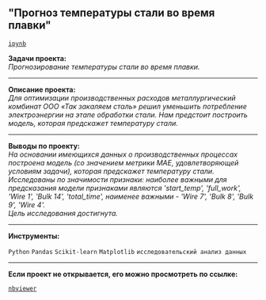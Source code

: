 ## "Прогноз температуры стали во время плавки"
[`ipynb`](https://github.com/mike2023-ml/Portfolio/blob/main/Melting%20point%20of%20steel/Melting%20point%20of%20steel.ipynb)  

**Задачи проекта:**  
*Прогнозирование температуры стали во время плавки.*

***

**Описание проекта:**  
*Для оптимизации производственных расходов металлургический комбинат ООО «Так закаляем сталь» решил уменьшить потребление электроэнергии на этапе обработки стали. Нам предстоит построить модель, которая предскажет температуру стали.*

***

**Выводы по проекту:**  
*На основании имеющихся данных о производственных процессах построена модель (со значением метрики MAE, удовлетворяющей условиям задачи), которая предскажет температуру стали.  
Исследованы по значимости признаки: наиболее важными для предсказания модели признаками являются 'start_temp', 'full_work', 'Wire 1', 'Bulk 14', 'total_time', наименее важными - 'Wire 7', 'Bulk 8', 'Bulk 9', 'Wire 4'.  
Цель исследования достигнута.*

***
    
**Инструменты:**  

`Python` `Pandas` `Scikit-learn` `Matplotlib` `исследовательский анализ данных`

***

**Если проект не открывается, его можно просмотреть по ссылке:**  

[`nbviewer`](https://nbviewer.org/github/mike2023-ml/Portfolio/blob/main/Melting%20point%20of%20steel/Melting%20point%20of%20steel.ipynb)    
</div>
